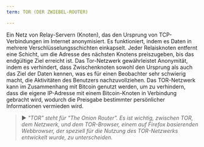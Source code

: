 ```yaml
---
term: TOR (DER ZWIEBEL-ROUTER)

---
```

Ein Netz von Relay-Servern (Knoten), das den Ursprung von TCP-Verbindungen im Internet anonymisiert. Es funktioniert, indem es Daten in mehrere Verschlüsselungsschichten einkapselt. Jeder Relaisknoten entfernt eine Schicht, um die Adresse des nächsten Knotens preiszugeben, bis das endgültige Ziel erreicht ist. Das Tor-Netzwerk gewährleistet Anonymität, indem es verhindert, dass Zwischenknoten sowohl den Ursprung als auch das Ziel der Daten kennen, was es für einen Beobachter sehr schwierig macht, die Aktivitäten des Benutzers nachzuvollziehen. Das TOR-Netzwerk kann im Zusammenhang mit Bitcoin genutzt werden, um zu verhindern, dass die eigene IP-Adresse mit einem Bitcoin-Knoten in Verbindung gebracht wird, wodurch die Preisgabe bestimmter persönlicher Informationen vermieden wird.

> ► *"TOR" steht für "The Onion Router". Es ist wichtig, zwischen TOR, dem Netzwerk, und dem TOR-Browser, einem auf Firefox basierenden Webbrowser, der speziell für die Nutzung des TOR-Netzwerks entwickelt wurde, zu unterscheiden.*